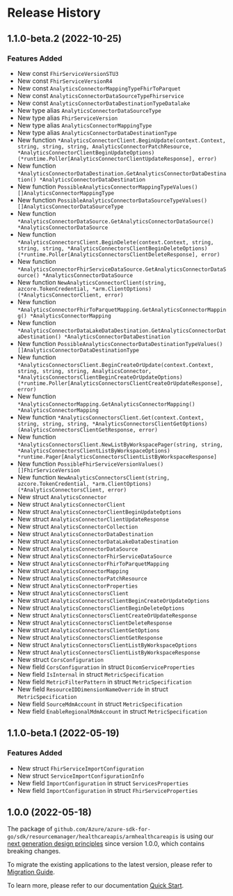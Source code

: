 # Release History

## 1.1.0-beta.2 (2022-10-25)
### Features Added

- New const `FhirServiceVersionSTU3`
- New const `FhirServiceVersionR4`
- New const `AnalyticsConnectorMappingTypeFhirToParquet`
- New const `AnalyticsConnectorDataSourceTypeFhirservice`
- New const `AnalyticsConnectorDataDestinationTypeDatalake`
- New type alias `AnalyticsConnectorDataSourceType`
- New type alias `FhirServiceVersion`
- New type alias `AnalyticsConnectorMappingType`
- New type alias `AnalyticsConnectorDataDestinationType`
- New function `*AnalyticsConnectorClient.BeginUpdate(context.Context, string, string, string, AnalyticsConnectorPatchResource, *AnalyticsConnectorClientBeginUpdateOptions) (*runtime.Poller[AnalyticsConnectorClientUpdateResponse], error)`
- New function `*AnalyticsConnectorDataDestination.GetAnalyticsConnectorDataDestination() *AnalyticsConnectorDataDestination`
- New function `PossibleAnalyticsConnectorMappingTypeValues() []AnalyticsConnectorMappingType`
- New function `PossibleAnalyticsConnectorDataSourceTypeValues() []AnalyticsConnectorDataSourceType`
- New function `*AnalyticsConnectorDataSource.GetAnalyticsConnectorDataSource() *AnalyticsConnectorDataSource`
- New function `*AnalyticsConnectorsClient.BeginDelete(context.Context, string, string, string, *AnalyticsConnectorsClientBeginDeleteOptions) (*runtime.Poller[AnalyticsConnectorsClientDeleteResponse], error)`
- New function `*AnalyticsConnectorFhirServiceDataSource.GetAnalyticsConnectorDataSource() *AnalyticsConnectorDataSource`
- New function `NewAnalyticsConnectorClient(string, azcore.TokenCredential, *arm.ClientOptions) (*AnalyticsConnectorClient, error)`
- New function `*AnalyticsConnectorFhirToParquetMapping.GetAnalyticsConnectorMapping() *AnalyticsConnectorMapping`
- New function `*AnalyticsConnectorDataLakeDataDestination.GetAnalyticsConnectorDataDestination() *AnalyticsConnectorDataDestination`
- New function `PossibleAnalyticsConnectorDataDestinationTypeValues() []AnalyticsConnectorDataDestinationType`
- New function `*AnalyticsConnectorsClient.BeginCreateOrUpdate(context.Context, string, string, string, AnalyticsConnector, *AnalyticsConnectorsClientBeginCreateOrUpdateOptions) (*runtime.Poller[AnalyticsConnectorsClientCreateOrUpdateResponse], error)`
- New function `*AnalyticsConnectorMapping.GetAnalyticsConnectorMapping() *AnalyticsConnectorMapping`
- New function `*AnalyticsConnectorsClient.Get(context.Context, string, string, string, *AnalyticsConnectorsClientGetOptions) (AnalyticsConnectorsClientGetResponse, error)`
- New function `*AnalyticsConnectorsClient.NewListByWorkspacePager(string, string, *AnalyticsConnectorsClientListByWorkspaceOptions) *runtime.Pager[AnalyticsConnectorsClientListByWorkspaceResponse]`
- New function `PossibleFhirServiceVersionValues() []FhirServiceVersion`
- New function `NewAnalyticsConnectorsClient(string, azcore.TokenCredential, *arm.ClientOptions) (*AnalyticsConnectorsClient, error)`
- New struct `AnalyticsConnector`
- New struct `AnalyticsConnectorClient`
- New struct `AnalyticsConnectorClientBeginUpdateOptions`
- New struct `AnalyticsConnectorClientUpdateResponse`
- New struct `AnalyticsConnectorCollection`
- New struct `AnalyticsConnectorDataDestination`
- New struct `AnalyticsConnectorDataLakeDataDestination`
- New struct `AnalyticsConnectorDataSource`
- New struct `AnalyticsConnectorFhirServiceDataSource`
- New struct `AnalyticsConnectorFhirToParquetMapping`
- New struct `AnalyticsConnectorMapping`
- New struct `AnalyticsConnectorPatchResource`
- New struct `AnalyticsConnectorProperties`
- New struct `AnalyticsConnectorsClient`
- New struct `AnalyticsConnectorsClientBeginCreateOrUpdateOptions`
- New struct `AnalyticsConnectorsClientBeginDeleteOptions`
- New struct `AnalyticsConnectorsClientCreateOrUpdateResponse`
- New struct `AnalyticsConnectorsClientDeleteResponse`
- New struct `AnalyticsConnectorsClientGetOptions`
- New struct `AnalyticsConnectorsClientGetResponse`
- New struct `AnalyticsConnectorsClientListByWorkspaceOptions`
- New struct `AnalyticsConnectorsClientListByWorkspaceResponse`
- New struct `CorsConfiguration`
- New field `CorsConfiguration` in struct `DicomServiceProperties`
- New field `IsInternal` in struct `MetricSpecification`
- New field `MetricFilterPattern` in struct `MetricSpecification`
- New field `ResourceIDDimensionNameOverride` in struct `MetricSpecification`
- New field `SourceMdmAccount` in struct `MetricSpecification`
- New field `EnableRegionalMdmAccount` in struct `MetricSpecification`


## 1.1.0-beta.1 (2022-05-19)
### Features Added

- New struct `FhirServiceImportConfiguration`
- New struct `ServiceImportConfigurationInfo`
- New field `ImportConfiguration` in struct `ServicesProperties`
- New field `ImportConfiguration` in struct `FhirServiceProperties`


## 1.0.0 (2022-05-18)

The package of `github.com/Azure/azure-sdk-for-go/sdk/resourcemanager/healthcareapis/armhealthcareapis` is using our [next generation design principles](https://azure.github.io/azure-sdk/general_introduction.html) since version 1.0.0, which contains breaking changes.

To migrate the existing applications to the latest version, please refer to [Migration Guide](https://aka.ms/azsdk/go/mgmt/migration).

To learn more, please refer to our documentation [Quick Start](https://aka.ms/azsdk/go/mgmt).